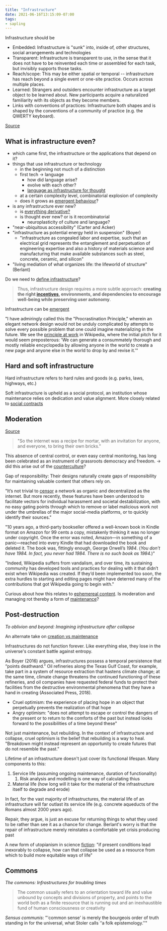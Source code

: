 ```yaml
---
title: "Infrastructure"
date: 2021-06-16T13:15:09-07:00
tags:
- sapling
---
```


Infrastructure should be
- Embedded: Infrastructure is "sunk" into, inside of, other structures, social arrangements and technologies
- Transparent: Infrastructure is transparent to use, in the sense that it does not have to be reinvented each time or assembled for each task, but invisibly supports those tasks.
- Reach/scope: This may be either spatial or temporal -- infrastructure has reach beyond a single event or one-site practice. Occurs across multiple places.
- Learned: Strangers and outsiders encounter infrastructure as a target object to be learned about. New participants acquire a naturalized familiarity with its objects as they become members.
- Links with conventions of practices: Infrastructure both shapes and is shaped by the conventions of a community of practice (e.g. the QWERTY keyboard).

[Source](https://www.jstor.org/stable/23010792)

## What is infrastructure even?
-  which came first, the infrastructure or the applications that depend on it?
-   things that use infrastructure or technology
    -   in the beginning not much of a distinction
    -   first tech → language
        -   how did language arise?
        -   evolve with each other?
        -   [language as infrastructure for thought](thoughts/language%20of%20thought.md)
    -   at a certain complexity level, combinatorial explosion of complexity
    -   does it grows as [emergent behaviour](thoughts/emergent%20behaviour.md)?
-   is any infrastructure ever new?
    -   is [everything derivative?](thoughts/originality.md)
    -   is thought ever new? or is it recombinatorial
        -   neuroplasticity of culture and language?
- "near-ubiquitous accessibility" (Carter and Acker)
- "infrastructure as potential energy held in suspension" (Boyer)
	- "infrastructure as congealed labor and expertise, such that an electrical grid represents the entanglement and perpetuation of engineering expertise and also a history of materials science and manufacturing that make available substances such as steel, concrete, ceramic, and silicon"
- "living mediation of what organizes life: the lifeworld of structure" (Berlant)

Do we need to [define infrastructure](https://www.bloomberg.com/opinion/articles/2021-04-09/the-meaning-of-infrastructure-is-a-pointless-debate)?

> Thus, infrastructure design requires a more subtle approach: **creating the right [incentives](thoughts/incentives.md), environments, and dependencies to encourage well-being while preserving user autonomy**.

Infrastructure can be [emergent](thoughts/emergent%20behaviour.md)

"I have admiringly called this the "Procrastination Principle," wherein an elegant network design would not be unduly complicated by attempts to solve every possible problem that one could imagine materializing in the future. We see the [principle at work](http://yupnet.org/zittrain/2008/03/01/chapter-6-the-lessons-of-wikipedia/#27) in Wikipedia, where the initial pitch for it would seem preposterous: 'We can generate a consummately thorough and mostly reliable encyclopedia by allowing anyone in the world to create a new page and anyone else in the world to drop by and revise it.'"

## Hard and soft infrastructure
Hard infrastructure refers to hard rules and goods (e.g. parks, laws, highways, etc.)

Soft infrastructure is upheld as a social protocol, an institution whose maintenance relies on dedication and value alignment. More closely related to [social contracts](thoughts/social%20contracts.md)

## Moderation
[Source](https://www.theatlantic.com/technology/archive/2021/06/the-internet-is-a-collective-hallucination/619320/)

> "So the internet was a recipe for mortar, with an invitation for anyone, and everyone, to bring their own bricks."

This absence of central control, or even easy central monitoring, has long been celebrated as an instrument of grassroots democracy and freedom. -> did this arise out of the [counterculture](thoughts/From%20Counterculture%20to%20Cyberculture.md)?

Gap of responsibility: Their designs naturally create gaps of responsibility for maintaining valuable content that others rely on.

"It’s not trivial to [censor](thoughts/censorship.md) a network as organic and decentralized as the internet. But more recently, these features have been understood to facilitate vectors for individual harassment and societal destabilization, with no easy gating points through which to remove or label malicious work not under the umbrellas of the major social-media platforms, or to quickly identify their sources."

"10 years ago, a third-party bookseller offered a well-known book in Kindle format on Amazon for 99 cents a copy, mistakenly thinking it was no longer under copyright. Once the error was noted, Amazon—in something of a panic—reached into every Kindle that had downloaded the book and deleted it. The book was, fittingly enough, George Orwell’s _1984_. (_You don’t have 1984. In fact, you never had 1984. There is no such book as 1984._)"

"Indeed, Wikipedia suffers from vandalism, and over time, its sustaining community has developed tools and practices for dealing with it that didn’t exist when Wikipedia was created. If they’d been implemented too soon, the extra hurdles to starting and editing pages might have deterred many of the contributions that got Wikipedia going to begin with."

Curious about how this relates to [ephemereal content](thoughts/ephemereal%20content.md). Is moderation and managing rot thereby a form of [maintenance](thoughts/creation%20vs%20maintenance.md)?

## Post-destruction
*To oblivion and beyond: Imagining infrastructure after collapse*

An alternate take on [creation vs maintenance](thoughts/creation%20vs%20maintenance.md)

Infrastructures do not function forever. Like everything else, they lose in the universe's constant battle against entropy.

As Boyer (2016) argues, infrastructures possess a temporal persistence that “points deathward.” Oil refineries along the Texas Gulf Coast, for example, take part in a system of resource extraction that hastens climate change; at the same time, climate change threatens the continued functioning of these refineries, and oil companies have requested federal funds to protect their facilities from the destructive environmental phenomena that they have a hand in creating (Associated Press, 2018).

- Cruel optimism: the experience of placing hope in an object that perpetually prevents the realization of that hope
- Angry optimism: "does not attempt to escape or control the dangers of the present or to return to the comforts of the past but instead looks forward to the possibilities of a time beyond these"

Not just maintenance, but rebuilding. In the context of infrastructure and collapse, cruel optimism is the belief that rebuilding is a way to heal. "Breakdown might instead represent an opportunity to create futures that do not resemble the past."

Lifetime of an infrastructure doesn't just cover its functional lifespan. Many components to this:
1. Service life (assuming ongoing maintenance, duration of functionality)
	1. Risk analysis and modelling is one way of calculating thius
2. Material life (how long will it take for the material of the infrastructure itself to degrade and erode)

In fact, for the vast majority of infrastructures, the material life of an infrastructure will far outlast its service life (e.g. concrete aqueducts of the Romans almost 2000 years ago).

Repair, they argue, is just an excuse for returning things to what they used to be rather than see it as a chance for change. Berlant's worry is that the repair of infrastructure merely reinstates a comfortable yet crisis producing past

A new form of utopianism in science [fiction](thoughts/fiction.md): "if present conditions lead inexorably to collapse, how can that collapse be used as a resource from which to build more equitable ways of life"

## Commons
*The commons: Infrastructures for troubling times*

> The common usually refers to an orientation toward life and value unbound by concepts and divisions of property, and points to the world both as a finite resource that is running out and an inexhaustible fund of human consciousness or creativity

*Sensus communis*: "'common sense' is merely the bourgeois order of truth standing in for the universal, what Stoler calls ‘‘a folk epistemology.’’"